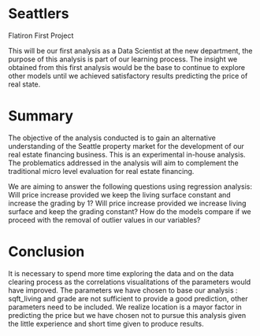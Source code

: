 # Seattlers
Flatiron First Project

This will be our first analysis as a Data Scientist at the new department, the purpose of this analysis is part of our learning process. The insight we obtained from this first analysis would be the base to continue to explore other models until we achieved satisfactory results predicting the price of real state.

# Summary

The objective of the analysis conducted is to gain an alternative understanding of the Seattle property
market for the development of our real estate financing business. This is an experimental in-house analysis.
 The problematics addressed in the analysis will aim to complement the traditional micro level evaluation for
real estate financing.

We are aiming to answer the following questions using regression analysis:
Will price increase provided we keep the living surface constant and increase the grading by 1?
Will price increase provided we increase living surface and keep the grading constant?
How do the models compare if we proceed with the removal of outlier values in our variables?




# Conclusion

It is necessary to spend more time exploring the data and on the data clearing process as the correlations visualitations of the parameters would have improved. The parameters we have chosen to base our analysis : sqft_living and grade are not sufficient to provide a good prediction, other parameters need to be included. 
We realize location is a mayor factor in predicting the price but we have chosen not to pursue this analysis given the little experience and short time given to produce results. 



